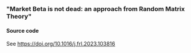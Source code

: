 ### "Market Beta is not dead: an approach from Random Matrix Theory" 

#### Source code

See https://doi.org/10.1016/j.frl.2023.103816
